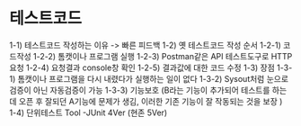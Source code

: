 # 테스트코드
  1-1) 테스트코드 작성하는 이유 
        -> 빠른 피드백
  1-2) 옛 테스트코드 작성 순서
        1-2-1) 코드작성
        1-2-2) 톰캣이나 프로그램 실행
        1-2-3) Postman같은 API 테스트도구로 HTTP 요청
        1-2-4) 요청결과 console창 확인
        1-2-5) 결과값에 대한 코드 수정
  1-3) 장점
        1-3-1) 톰캣이나 프로그램을 다시 내렸다가 실행하는 일이 없다
        1-3-2) Sysout처럼 눈으로 검증이 아닌 자동검증이 가능
        1-3-3) 기능보호
         (B라는 기능이 추가되어 테스트를 하는데 오픈 후 잘되던 A기능에 문제가 생김,
          이러한 기존 기능이 잘 작동되는 것을 보장 )      
  1-4) 단위테스트 Tool
      -JUnit 4Ver (현존 5Ver)
